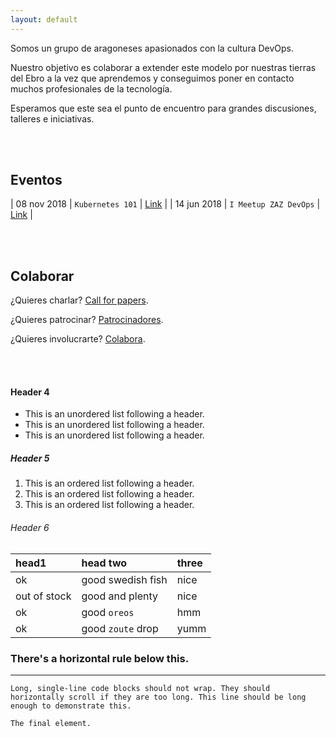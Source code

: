 ```yaml
---
layout: default
---
```


Somos un grupo de aragoneses apasionados con la cultura DevOps. 

Nuestro objetivo es colaborar a extender este modelo por nuestras tierras del Ebro a la vez que aprendemos y conseguimos poner en contacto muchos profesionales de la tecnología.

Esperamos que este sea el punto de encuentro para grandes discusiones, talleres e iniciativas.

<br /><br />

## Eventos

| 08 nov 2018  | `Kubernetes 101`      | [Link](https://www.meetup.com/es-ES/DevOps-Zaragoza/events/255839601/)  |
| 14 jun 2018  | `I Meetup ZAZ DevOps` | [Link](https://www.meetup.com/es-ES/DevOps-Zaragoza/events/249158978/)  |

<br /><br />

## Colaborar

¿Quieres charlar?       [Call for papers](./call-for-papers.html).

¿Quieres patrocinar?    [Patrocinadores](./partners.html).

¿Quieres involucrarte?  [Colabora](./partners.html).

<br /><br />


#### Header 4

*   This is an unordered list following a header.
*   This is an unordered list following a header.
*   This is an unordered list following a header.

##### Header 5

1.  This is an ordered list following a header.
2.  This is an ordered list following a header.
3.  This is an ordered list following a header.

###### Header 6

| head1        | head two          | three |
|:-------------|:------------------|:------|
| ok           | good swedish fish | nice  |
| out of stock | good and plenty   | nice  |
| ok           | good `oreos`      | hmm   |
| ok           | good `zoute` drop | yumm  |

### There's a horizontal rule below this.

* * *


```
Long, single-line code blocks should not wrap. They should horizontally scroll if they are too long. This line should be long enough to demonstrate this.
```

```
The final element.
```

